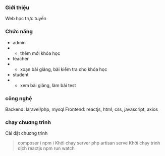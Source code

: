 ### Giới thiệu
Web học trực tuyến
### Chức năng
+ admin
+ + thêm mới khóa học
+ teacher
+ + xoạn bài giảng, bài kiểm tra cho khóa học
+ student
+ + xem bài giảng, làm bài test
### công nghệ
Backend: laravel/php, mysql
Frontend: reactjs, html, css, javascript, axios
### chạy chương trình
Cài đặt chương trình
> composer i
> npm i
Khởi chạy server
> php artisan serve
Khởi chạy trình dịch reactjs
> npm run watch
